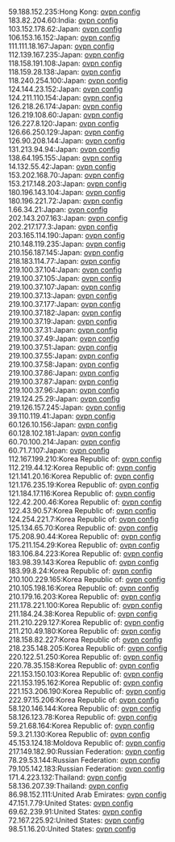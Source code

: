 59.188.152.235:Hong Kong: [ovpn config](vpn/59_188_152_235.ovpn)  
183.82.204.60:India: [ovpn config](vpn/183_82_204_60.ovpn)  
103.152.178.62:Japan: [ovpn config](vpn/103_152_178_62.ovpn)  
106.153.16.152:Japan: [ovpn config](vpn/106_153_16_152.ovpn)  
111.111.18.167:Japan: [ovpn config](vpn/111_111_18_167.ovpn)  
112.139.167.235:Japan: [ovpn config](vpn/112_139_167_235.ovpn)  
118.158.191.108:Japan: [ovpn config](vpn/118_158_191_108.ovpn)  
118.159.28.138:Japan: [ovpn config](vpn/118_159_28_138.ovpn)  
118.240.254.100:Japan: [ovpn config](vpn/118_240_254_100.ovpn)  
124.144.23.152:Japan: [ovpn config](vpn/124_144_23_152.ovpn)  
124.211.110.154:Japan: [ovpn config](vpn/124_211_110_154.ovpn)  
126.218.26.174:Japan: [ovpn config](vpn/126_218_26_174.ovpn)  
126.219.108.60:Japan: [ovpn config](vpn/126_219_108_60.ovpn)  
126.227.8.120:Japan: [ovpn config](vpn/126_227_8_120.ovpn)  
126.66.250.129:Japan: [ovpn config](vpn/126_66_250_129.ovpn)  
126.90.208.144:Japan: [ovpn config](vpn/126_90_208_144.ovpn)  
131.213.94.94:Japan: [ovpn config](vpn/131_213_94_94.ovpn)  
138.64.195.155:Japan: [ovpn config](vpn/138_64_195_155.ovpn)  
14.132.55.42:Japan: [ovpn config](vpn/14_132_55_42.ovpn)  
153.202.168.70:Japan: [ovpn config](vpn/153_202_168_70.ovpn)  
153.217.148.203:Japan: [ovpn config](vpn/153_217_148_203.ovpn)  
180.196.143.104:Japan: [ovpn config](vpn/180_196_143_104.ovpn)  
180.196.221.72:Japan: [ovpn config](vpn/180_196_221_72.ovpn)  
1.66.34.21:Japan: [ovpn config](vpn/1_66_34_21.ovpn)  
202.143.207.163:Japan: [ovpn config](vpn/202_143_207_163.ovpn)  
202.217.177.3:Japan: [ovpn config](vpn/202_217_177_3.ovpn)  
203.165.114.190:Japan: [ovpn config](vpn/203_165_114_190.ovpn)  
210.148.119.235:Japan: [ovpn config](vpn/210_148_119_235.ovpn)  
210.156.187.145:Japan: [ovpn config](vpn/210_156_187_145.ovpn)  
218.183.114.77:Japan: [ovpn config](vpn/218_183_114_77.ovpn)  
219.100.37.104:Japan: [ovpn config](vpn/219_100_37_104.ovpn)  
219.100.37.105:Japan: [ovpn config](vpn/219_100_37_105.ovpn)  
219.100.37.107:Japan: [ovpn config](vpn/219_100_37_107.ovpn)  
219.100.37.13:Japan: [ovpn config](vpn/219_100_37_13.ovpn)  
219.100.37.177:Japan: [ovpn config](vpn/219_100_37_177.ovpn)  
219.100.37.182:Japan: [ovpn config](vpn/219_100_37_182.ovpn)  
219.100.37.19:Japan: [ovpn config](vpn/219_100_37_19.ovpn)  
219.100.37.31:Japan: [ovpn config](vpn/219_100_37_31.ovpn)  
219.100.37.49:Japan: [ovpn config](vpn/219_100_37_49.ovpn)  
219.100.37.51:Japan: [ovpn config](vpn/219_100_37_51.ovpn)  
219.100.37.55:Japan: [ovpn config](vpn/219_100_37_55.ovpn)  
219.100.37.58:Japan: [ovpn config](vpn/219_100_37_58.ovpn)  
219.100.37.86:Japan: [ovpn config](vpn/219_100_37_86.ovpn)  
219.100.37.87:Japan: [ovpn config](vpn/219_100_37_87.ovpn)  
219.100.37.96:Japan: [ovpn config](vpn/219_100_37_96.ovpn)  
219.124.25.29:Japan: [ovpn config](vpn/219_124_25_29.ovpn)  
219.126.157.245:Japan: [ovpn config](vpn/219_126_157_245.ovpn)  
39.110.119.41:Japan: [ovpn config](vpn/39_110_119_41.ovpn)  
60.126.10.156:Japan: [ovpn config](vpn/60_126_10_156.ovpn)  
60.128.102.181:Japan: [ovpn config](vpn/60_128_102_181.ovpn)  
60.70.100.214:Japan: [ovpn config](vpn/60_70_100_214.ovpn)  
60.71.7.107:Japan: [ovpn config](vpn/60_71_7_107.ovpn)  
112.167.199.210:Korea Republic of: [ovpn config](vpn/112_167_199_210.ovpn)  
112.219.44.12:Korea Republic of: [ovpn config](vpn/112_219_44_12.ovpn)  
121.141.20.16:Korea Republic of: [ovpn config](vpn/121_141_20_16.ovpn)  
121.176.235.19:Korea Republic of: [ovpn config](vpn/121_176_235_19.ovpn)  
121.184.17.116:Korea Republic of: [ovpn config](vpn/121_184_17_116.ovpn)  
122.42.200.46:Korea Republic of: [ovpn config](vpn/122_42_200_46.ovpn)  
122.43.90.57:Korea Republic of: [ovpn config](vpn/122_43_90_57.ovpn)  
124.254.221.7:Korea Republic of: [ovpn config](vpn/124_254_221_7.ovpn)  
125.134.65.70:Korea Republic of: [ovpn config](vpn/125_134_65_70.ovpn)  
175.208.90.44:Korea Republic of: [ovpn config](vpn/175_208_90_44.ovpn)  
175.211.154.29:Korea Republic of: [ovpn config](vpn/175_211_154_29.ovpn)  
183.106.84.223:Korea Republic of: [ovpn config](vpn/183_106_84_223.ovpn)  
183.98.39.143:Korea Republic of: [ovpn config](vpn/183_98_39_143.ovpn)  
183.99.8.24:Korea Republic of: [ovpn config](vpn/183_99_8_24.ovpn)  
210.100.229.165:Korea Republic of: [ovpn config](vpn/210_100_229_165.ovpn)  
210.105.198.16:Korea Republic of: [ovpn config](vpn/210_105_198_16.ovpn)  
210.179.16.203:Korea Republic of: [ovpn config](vpn/210_179_16_203.ovpn)  
211.178.221.100:Korea Republic of: [ovpn config](vpn/211_178_221_100.ovpn)  
211.184.24.38:Korea Republic of: [ovpn config](vpn/211_184_24_38.ovpn)  
211.210.229.127:Korea Republic of: [ovpn config](vpn/211_210_229_127.ovpn)  
211.210.49.180:Korea Republic of: [ovpn config](vpn/211_210_49_180.ovpn)  
218.158.82.227:Korea Republic of: [ovpn config](vpn/218_158_82_227.ovpn)  
218.235.148.205:Korea Republic of: [ovpn config](vpn/218_235_148_205.ovpn)  
220.122.51.250:Korea Republic of: [ovpn config](vpn/220_122_51_250.ovpn)  
220.78.35.158:Korea Republic of: [ovpn config](vpn/220_78_35_158.ovpn)  
221.153.150.103:Korea Republic of: [ovpn config](vpn/221_153_150_103.ovpn)  
221.153.195.162:Korea Republic of: [ovpn config](vpn/221_153_195_162.ovpn)  
221.153.206.190:Korea Republic of: [ovpn config](vpn/221_153_206_190.ovpn)  
222.97.15.206:Korea Republic of: [ovpn config](vpn/222_97_15_206.ovpn)  
58.120.146.144:Korea Republic of: [ovpn config](vpn/58_120_146_144.ovpn)  
58.126.123.78:Korea Republic of: [ovpn config](vpn/58_126_123_78.ovpn)  
59.21.68.164:Korea Republic of: [ovpn config](vpn/59_21_68_164.ovpn)  
59.3.21.130:Korea Republic of: [ovpn config](vpn/59_3_21_130.ovpn)  
45.153.124.18:Moldova Republic of: [ovpn config](vpn/45_153_124_18.ovpn)  
217.149.182.90:Russian Federation: [ovpn config](vpn/217_149_182_90.ovpn)  
78.29.53.144:Russian Federation: [ovpn config](vpn/78_29_53_144.ovpn)  
79.105.142.183:Russian Federation: [ovpn config](vpn/79_105_142_183.ovpn)  
171.4.223.132:Thailand: [ovpn config](vpn/171_4_223_132.ovpn)  
58.136.207.39:Thailand: [ovpn config](vpn/58_136_207_39.ovpn)  
86.98.152.111:United Arab Emirates: [ovpn config](vpn/86_98_152_111.ovpn)  
47.151.7.79:United States: [ovpn config](vpn/47_151_7_79.ovpn)  
69.62.239.91:United States: [ovpn config](vpn/69_62_239_91.ovpn)  
72.167.225.92:United States: [ovpn config](vpn/72_167_225_92.ovpn)  
98.51.16.20:United States: [ovpn config](vpn/98_51_16_20.ovpn)  

